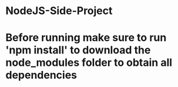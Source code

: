 # NodeJS-Side-Project
# Before running make sure to run 'npm install' to download the node_modules folder to obtain all dependencies
